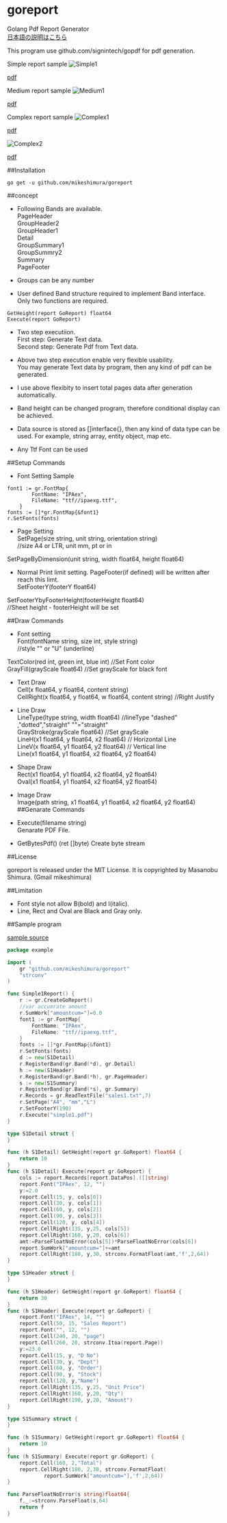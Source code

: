 # goreport
Golang Pdf Report Generator  
[日本語の説明はこちら](https://github.com/mikeshimura/goreport/wiki/%E6%97%A5%E6%9C%AC%E8%AA%9E%E8%AA%AC%E6%98%8E)

This program use github.com/signintech/gopdf for pdf generation.

Simple report sample
![Simple1](https://bytebucket.org/mikeshimura/goreport/wiki/image/simple1.jpg "Simple1")  

[pdf](https://bytebucket.org/mikeshimura/goreport/wiki/pdf/simple1.pdf)  


Medium report sample
![Medium1](https://bytebucket.org/mikeshimura/goreport/wiki/image/medium1.jpg "Medium1")

[pdf](https://bytebucket.org/mikeshimura/goreport/wiki/pdf/medium1.pdf)  



Complex report sample
![Complex1](https://bytebucket.org/mikeshimura/goreport/wiki/image/complex1.jpg "Complex1")

[pdf](https://bytebucket.org/mikeshimura/goreport/wiki/pdf/complex1.pdf)  


![Complex2](https://bytebucket.org/mikeshimura/goreport/wiki/image/complex2.jpg "Complex2")

[pdf](https://bytebucket.org/mikeshimura/goreport/wiki/pdf/complex2.pdf)  

##Installation
```
go get -u github.com/mikeshimura/goreport
```
##concept
- Following Bands are available.  
PageHeader  
GroupHeader2  
GroupHeader1  
Detail  
GroupSummary1  
GroupSummry2  
Summary  
PageFooter

- Groups can be any number

- User defined Band structure required to implement Band interface.  
Only two functions are required.


```
GetHeight(report GoReport) float64
Execute(report GoReport)
```

- Two step executiion.  
First step: Generate Text data.  
Second step: Generate Pdf from Text data.

- Above two step execution enable very flexible usability.  
You may generate Text data by program, then any kind of pdf can be generated.

- I use above flexibity to insert total pages data after generation automatically.

- Band height can be changed program, therefore conditional display can be achieved.

- Data source is stored as []interface{}, then any kind of data type can be used. For example, string array, entity object, map etc.

- Any Ttf Font can be used

##Setup Commands
- Font Setting Sample
```
font1 := gr.FontMap{
		FontName: "IPAex",
		FileName: "ttf//ipaexg.ttf",
	}
fonts := []*gr.FontMap{&font1}
r.SetFonts(fonts)
```
- Page Setting  
 SetPage(size string, unit string, orientation string)  
 //size A4 or LTR, unit mm, pt or in  

 SetPageByDimension(unit string, width float64, height float64)  
- Normal Print limit setting. PageFooter(if defined) will be written after reach this limt.  
 SetFooterY(footerY float64)  

 SetFooterYbyFooterHeight(footerHeight float64)  
 //Sheet height - footerHeight will be set  

##Draw Commands

- Font setting  
Font(fontName string, size int, style string)  
//style "" or "U" (underline)  

 TextColor(red int, green int, blue int) //Set Font color  
 GrayFill(grayScale float64) //Set grayScale for black font  

- Text Draw  
 Cell(x float64, y float64, content string)  
 CellRight(x float64, y float64, w float64, content string)  //Right Justify  

- Line Draw  
 LineType(ltype string, width float64)
 //lineType "dashed" ,"dotted","straight" ""="straight"  
 GrayStroke(grayScale float64)  //Set grayScale  
 LineH(x1 float64, y float64, x2 float64) // Horizontal Line  
 LineV(x float64, y1 float64, y2 float64) // Vertical line  
 Line(x1 float64, y1 float64, x2 float64, y2 float64)  

- Shape Draw  
 Rect(x1 float64, y1 float64, x2 float64, y2 float64)  
 Oval(x1 float64, y1 float64, x2 float64, y2 float64)  

- Image  Draw  
  Image(path string, x1 float64, y1 float64, x2 float64, y2 float64)  
##Genarate Commands
-  Execute(filename string)  
 Genarate PDF File.

- GetBytesPdf() (ret []byte)
 Create byte stream

##License  

goreport is released under the MIT License. It is copyrighted by Masanobu Shimura. (Gmail mikeshimura)

##Limitation  

- Font style not allow B(bold) and I(italic).
- Line, Rect and Oval are Black and Gray only.

##Sample program

[sample source](https://github.com/mikeshimura/goreport/tree/master/example)
```go
package example

import (
	gr "github.com/mikeshimura/goreport"
	"strconv"
)

func Simple1Report() {
	r := gr.CreateGoReport()
	//var accumrate amount
	r.SumWork["amountcum="]=0.0
	font1 := gr.FontMap{
		FontName: "IPAex",
		FileName: "ttf//ipaexg.ttf",
	}
	fonts := []*gr.FontMap{&font1}
	r.SetFonts(fonts)
	d := new(S1Detail)
	r.RegisterBand(gr.Band(*d), gr.Detail)
	h := new(S1Header)
	r.RegisterBand(gr.Band(*h), gr.PageHeader)
	s := new(S1Summary)
	r.RegisterBand(gr.Band(*s), gr.Summary)
	r.Records = gr.ReadTextFile("sales1.txt",7)
	r.SetPage("A4", "mm","L")
	r.SetFooterY(190)
	r.Execute("simple1.pdf")
}

type S1Detail struct {
}

func (h S1Detail) GetHeight(report gr.GoReport) float64 {
	return 10
}
func (h S1Detail) Execute(report gr.GoReport) {
	cols := report.Records[report.DataPos].([]string)
	report.Font("IPAex", 12, "")
	y:=2.0
	report.Cell(15, y, cols[0])
	report.Cell(30, y, cols[1])
	report.Cell(60, y, cols[2])
	report.Cell(90, y, cols[3])
	report.Cell(120, y, cols[4])
	report.CellRight(135, y,25, cols[5])
	report.CellRight(160, y,20, cols[6])
	amt:=ParseFloatNoError(cols[5])*ParseFloatNoError(cols[6])
	report.SumWork["amountcum="]+=amt
	report.CellRight(180, y,30, strconv.FormatFloat(amt,'f',2,64))
}

type S1Header struct {
}

func (h S1Header) GetHeight(report gr.GoReport) float64 {
	return 30
}
func (h S1Header) Execute(report gr.GoReport) {
	report.Font("IPAex", 14, "")
	report.Cell(50, 15, "Sales Report")
	report.Font("", 12, "")
	report.Cell(240, 20, "page")
	report.Cell(260, 20, strconv.Itoa(report.Page))
	y:=23.0
	report.Cell(15, y, "D No")
	report.Cell(30, y, "Dept")
	report.Cell(60, y, "Order")
	report.Cell(90, y, "Stock")
	report.Cell(120, y,"Name")
	report.CellRight(135, y,25, "Unit Price")
	report.CellRight(160, y,20, "Qty")
	report.CellRight(190, y,20, "Amount")
}

type S1Summary struct {
}

func (h S1Summary) GetHeight(report gr.GoReport) float64 {
	return 10
}
func (h S1Summary) Execute(report gr.GoReport) {
	report.Cell(160, 2,"Total")
	report.CellRight(180, 2,30, strconv.FormatFloat(
			report.SumWork["amountcum="],'f',2,64))
}

func ParseFloatNoError(s string)float64{
	f,_:=strconv.ParseFloat(s,64)
	return f
}
```
